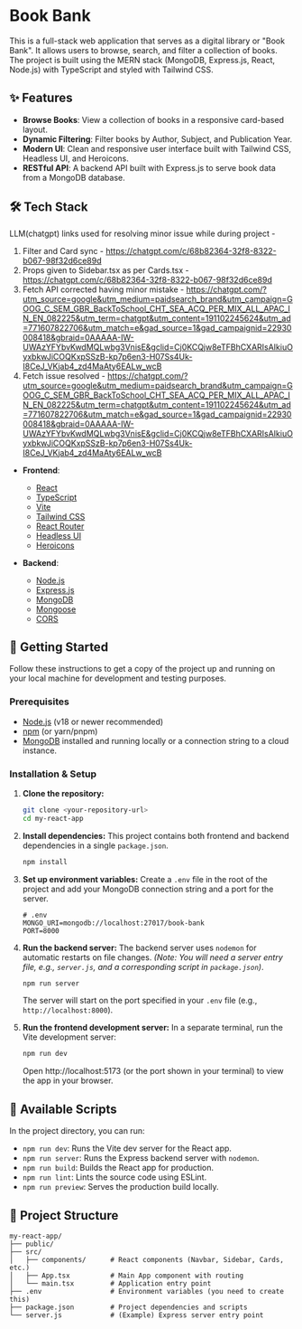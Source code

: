 # Book Bank

This is a full-stack web application that serves as a digital library or "Book Bank". It allows users to browse, search, and filter a collection of books. The project is built using the MERN stack (MongoDB, Express.js, React, Node.js) with TypeScript and styled with Tailwind CSS.

## ✨ Features

- **Browse Books**: View a collection of books in a responsive card-based layout.
- **Dynamic Filtering**: Filter books by Author, Subject, and Publication Year.
- **Modern UI**: Clean and responsive user interface built with Tailwind CSS, Headless UI, and Heroicons.
- **RESTful API**: A backend API built with Express.js to serve book data from a MongoDB database.

## 🛠️ Tech Stack

LLM(chatgpt) links used for resolving minor issue while during project - 
1. Filter and Card sync - https://chatgpt.com/c/68b82364-32f8-8322-b067-98f32d6ce89d
2. Props given to Sidebar.tsx as per Cards.tsx - https://chatgpt.com/c/68b82364-32f8-8322-b067-98f32d6ce89d
3. Fetch API corrected having minor mistake - https://chatgpt.com/?utm_source=google&utm_medium=paidsearch_brand&utm_campaign=GOOG_C_SEM_GBR_BackToSchool_CHT_SEA_ACQ_PER_MIX_ALL_APAC_IN_EN_082225&utm_term=chatgpt&utm_content=191102245624&utm_ad=771607822706&utm_match=e&gad_source=1&gad_campaignid=22930008418&gbraid=0AAAAA-IW-UWAzYFYbvKwdMQLwbg3VnisE&gclid=Cj0KCQjw8eTFBhCXARIsAIkiuOyxbkwJiCOQKxpSSzB-kp7p6en3-H07Ss4Uk-I8CeJ_VKjab4_zd4MaAty6EALw_wcB 
4. Fetch issue resolved - https://chatgpt.com/?utm_source=google&utm_medium=paidsearch_brand&utm_campaign=GOOG_C_SEM_GBR_BackToSchool_CHT_SEA_ACQ_PER_MIX_ALL_APAC_IN_EN_082225&utm_term=chatgpt&utm_content=191102245624&utm_ad=771607822706&utm_match=e&gad_source=1&gad_campaignid=22930008418&gbraid=0AAAAA-IW-UWAzYFYbvKwdMQLwbg3VnisE&gclid=Cj0KCQjw8eTFBhCXARIsAIkiuOyxbkwJiCOQKxpSSzB-kp7p6en3-H07Ss4Uk-I8CeJ_VKjab4_zd4MaAty6EALw_wcB


- **Frontend**:
  - [React](https://reactjs.org/)
  - [TypeScript](https://www.typescriptlang.org/)
  - [Vite](https://vitejs.dev/)
  - [Tailwind CSS](https://tailwindcss.com/)
  - [React Router](https://reactrouter.com/)
  - [Headless UI](https://headlessui.com/)
  - [Heroicons](https://heroicons.com/)

- **Backend**:
  - [Node.js](https://nodejs.org/)
  - [Express.js](https://expressjs.com/)
  - [MongoDB](https://www.mongodb.com/)
  - [Mongoose](https://mongoosejs.com/)
  - [CORS](https://www.npmjs.com/package/cors)

## 🚀 Getting Started

Follow these instructions to get a copy of the project up and running on your local machine for development and testing purposes.

### Prerequisites

- [Node.js](https://nodejs.org/en/) (v18 or newer recommended)
- [npm](https://www.npmjs.com/) (or yarn/pnpm)
- [MongoDB](https://www.mongodb.com/try/download/community) installed and running locally or a connection string to a cloud instance.

### Installation & Setup

1.  **Clone the repository:**
    ```bash
    git clone <your-repository-url>
    cd my-react-app
    ```

2.  **Install dependencies:**
    This project contains both frontend and backend dependencies in a single `package.json`.
    ```bash
    npm install
    ```

3.  **Set up environment variables:**
    Create a `.env` file in the root of the project and add your MongoDB connection string and a port for the server.
    ```env
    # .env
    MONGO_URI=mongodb://localhost:27017/book-bank
    PORT=8000
    ```

4.  **Run the backend server:**
    The backend server uses `nodemon` for automatic restarts on file changes.
    *(Note: You will need a server entry file, e.g., `server.js`, and a corresponding script in `package.json`)*.

    ```bash
    npm run server
    ```
    The server will start on the port specified in your `.env` file (e.g., `http://localhost:8000`).

5.  **Run the frontend development server:**
    In a separate terminal, run the Vite development server:
    ```bash
    npm run dev
    ```
    Open http://localhost:5173 (or the port shown in your terminal) to view the app in your browser.

## 📜 Available Scripts

In the project directory, you can run:

- `npm run dev`: Runs the Vite dev server for the React app.
- `npm run server`: Runs the Express backend server with `nodemon`.
- `npm run build`: Builds the React app for production.
- `npm run lint`: Lints the source code using ESLint.
- `npm run preview`: Serves the production build locally.

## 📁 Project Structure

```
my-react-app/
├── public/
├── src/
│   ├── components/      # React components (Navbar, Sidebar, Cards, etc.)
│   ├── App.tsx          # Main App component with routing
│   └── main.tsx         # Application entry point
├── .env                 # Environment variables (you need to create this)
├── package.json         # Project dependencies and scripts
└── server.js            # (Example) Express server entry point
```